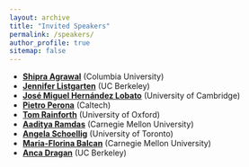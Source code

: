 ```yaml
---
layout: archive
title: "Invited Speakers"
permalink: /speakers/
author_profile: true
sitemap: false
---
```


* **[Shipra Agrawal](http://www.columbia.edu/~sa3305/)** (Columbia University)
* **[Jennifer Listgarten](http://www.jennifer.listgarten.com/)** (UC Berkeley)
* **[José Miguel Hernández Lobato](https://jmhl.org/)** (University of Cambridge)
* **[Pietro Perona](http://www.vision.caltech.edu/Perona.html)** (Caltech)
* **[Tom Rainforth](http://www.robots.ox.ac.uk/~twgr/)** (University of Oxford)
* **[Aaditya Ramdas](https://www.stat.cmu.edu/~aramdas/)** (Carnegie Mellon University)
* **[Angela Schoellig](http://www.dynsyslab.org/prof-angela-schoellig/)** (University of Toronto)
* **[Maria-Florina Balcan](http://www.cs.cmu.edu/~ninamf/)** (Carnegie Mellon University)
* **[Anca Dragan](https://people.eecs.berkeley.edu/~anca/)** (UC Berkeley)

<!-- * **[Dorsa Sadigh](https://dorsa.fyi/)** (University of California, Berkeley)
 -->
